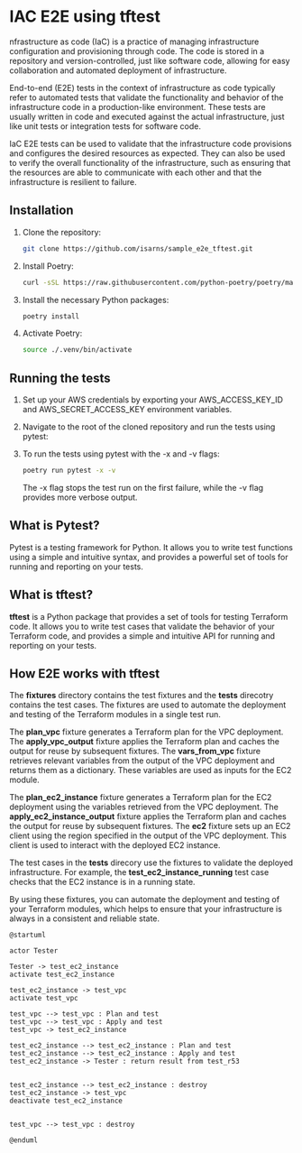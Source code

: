 # IAC E2E using tftest

nfrastructure as code (IaC) is a practice of managing infrastructure configuration and provisioning through code. The code is stored in a repository and version-controlled, just like software code, allowing for easy collaboration and automated deployment of infrastructure.

End-to-end (E2E) tests in the context of infrastructure as code typically refer to automated tests that validate the functionality and behavior of the infrastructure code in a production-like environment. These tests are usually written in code and executed against the actual infrastructure, just like unit tests or integration tests for software code.

IaC E2E tests can be used to validate that the infrastructure code provisions and configures the desired resources as expected. They can also be used to verify the overall functionality of the infrastructure, such as ensuring that the resources are able to communicate with each other and that the infrastructure is resilient to failure.


## Installation

1. Clone the repository:

   ```bash
   git clone https://github.com/isarns/sample_e2e_tftest.git
   ```

2. Install Poetry:

    ``` bash
    curl -sSL https://raw.githubusercontent.com/python-poetry/poetry/master/install-poetry.py | python -
    ```

3. Install the necessary Python packages:

   ```bash
   poetry install
   ```

4. Activate Poetry:

   ```bash
   source ./.venv/bin/activate
   ```

## Running the tests

1. Set up your AWS credentials by exporting your AWS_ACCESS_KEY_ID and AWS_SECRET_ACCESS_KEY environment variables.

2. Navigate to the root of the cloned repository and run the tests using pytest:

3. To run the tests using pytest with the -x and -v flags:

    ```bash
    poetry run pytest -x -v
    ```

    The -x flag stops the test run on the first failure, while the -v flag provides more verbose output.

## What is Pytest?

Pytest is a testing framework for Python. It allows you to write test functions using a simple and intuitive syntax, and provides a powerful set of tools for running and reporting on your tests.

## What is tftest?

**tftest** is a Python package that provides a set of tools for testing Terraform code. It allows you to write test cases that validate the behavior of your Terraform code, and provides a simple and intuitive API for running and reporting on your tests.

## How E2E works with tftest

The **fixtures** directory contains the test fixtures and the **tests** direcotry contains the test cases. The fixtures are used to automate the deployment and testing of the Terraform modules in a single test run.

The **plan_vpc** fixture generates a Terraform plan for the VPC deployment. The **apply_vpc_output** fixture applies the Terraform plan and caches the output for reuse by subsequent fixtures. The **vars_from_vpc** fixture retrieves relevant variables from the output of the VPC deployment and returns them as a dictionary. These variables are used as inputs for the EC2 module.

The **plan_ec2_instance** fixture generates a Terraform plan for the EC2 deployment using the variables retrieved from the VPC deployment. The **apply_ec2_instance_output** fixture applies the Terraform plan and caches the output for reuse by subsequent fixtures. The **ec2** fixture sets up an EC2 client using the region specified in the output of the VPC deployment. This client is used to interact with the deployed EC2 instance.

The test cases in the **tests** direcory use the fixtures to validate the deployed infrastructure. For example, the **test_ec2_instance_running** test case checks that the EC2 instance is in a running state.

By using these fixtures, you can automate the deployment and testing of your Terraform modules, which helps to ensure that your infrastructure is always in a consistent and reliable state.

```plantuml
@startuml

actor Tester

Tester -> test_ec2_instance
activate test_ec2_instance

test_ec2_instance -> test_vpc
activate test_vpc

test_vpc --> test_vpc : Plan and test
test_vpc --> test_vpc : Apply and test
test_vpc -> test_ec2_instance

test_ec2_instance --> test_ec2_instance : Plan and test
test_ec2_instance --> test_ec2_instance : Apply and test
test_ec2_instance -> Tester : return result from test_r53


test_ec2_instance --> test_ec2_instance : destroy
test_ec2_instance -> test_vpc
deactivate test_ec2_instance


test_vpc --> test_vpc : destroy

@enduml
```
